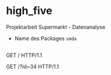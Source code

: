 # high_five
Projektarbeit Supermarkt - Datenanalyse

- Name des Packages ```smda```





## 
GET / HTTP/1.1


GET /?id=34 HTTP/1.1



